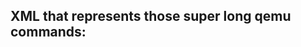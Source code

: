 ## XML that represents those super long qemu commands:




<domstatus state='running' reason='booted' pid='2367'>
  <monitor path='/home/user/.config/libvirt/qemu/lib/domain-2-galaxy.router.multiv/monitor.sock' json='1' type='unix'/>
  <vcpus>
    <vcpu id='0' pid='2379'/>
  </vcpus>

 <qemuCaps>
    <flag name='kvm'/>
    <flag name='mem-path'/>
    <flag name='drive-serial'/>
    <flag name='chardev'/>
    <flag name='monitor-json'/>
    <flag name='sdl'/>
    <flag name='netdev'/>
    <flag name='rtc'/>
    <flag name='vhost-net'/>
    <flag name='no-hpet'/>
    <flag name='no-kvm-pit'/>
    <flag name='pci-configfd'/>
    <flag name='nodefconfig'/>
    <flag name='boot-menu'/>
    <flag name='fsdev'/>
    <flag name='name-process'/>
    <flag name='smbios-type'/>
    <flag name='spice'/>
    <flag name='vga-none'/>
    <flag name='boot-index'/>
    <flag name='hda-duplex'/>
    <flag name='drive-aio'/>
    <flag name='pci-multibus'/>
    <flag name='pci-bootindex'/>
    <flag name='ccid-emulated'/>
    <flag name='ccid-passthru'/>
    <flag name='chardev-spicevmc'/>
    <flag name='virtio-tx-alg'/>
    <flag name='pci-multifunction'/>
    <flag name='virtio-blk-pci.ioeventfd'/>
    <flag name='sga'/>
    <flag name='virtio-blk-pci.event_idx'/>
    <flag name='virtio-net-pci.event_idx'/>
    <flag name='cache-directsync'/>
    <flag name='piix3-usb-uhci'/>
    <flag name='piix4-usb-uhci'/>
    <flag name='usb-ehci'/>
    <flag name='ich9-usb-ehci1'/>
    <flag name='vt82c686b-usb-uhci'/>
    <flag name='pci-ohci'/>
    <flag name='usb-redir'/>
    <flag name='usb-hub'/>
    <flag name='no-shutdown'/>
    <flag name='cache-unsafe'/>
    <flag name='ich9-ahci'/>
    <flag name='no-acpi'/>
    <flag name='fsdev-readonly'/>
    <flag name='virtio-blk-pci.scsi'/>
    <flag name='drive-copy-on-read'/>
    <flag name='fsdev-writeout'/>
    <flag name='drive-iotune'/>
    <flag name='system_wakeup'/>
    <flag name='scsi-disk.channel'/>
    <flag name='scsi-block'/>
    <flag name='transaction'/>
    <flag name='block-job-async'/>
    <flag name='scsi-cd'/>
    <flag name='ide-cd'/>
    <flag name='no-user-config'/>
    <flag name='hda-micro'/>
    <flag name='dump-guest-memory'/>
    <flag name='nec-usb-xhci'/>
    <flag name='balloon-event'/>
    <flag name='bridge'/>
    <flag name='lsi'/>
    <flag name='virtio-scsi-pci'/>
    <flag name='blockio'/>
    <flag name='disable-s3'/>
    <flag name='disable-s4'/>
    <flag name='usb-redir.filter'/>
    <flag name='ide-drive.wwn'/>
    <flag name='scsi-disk.wwn'/>
    <flag name='seccomp-sandbox'/>
    <flag name='reboot-timeout'/>
    <flag name='dump-guest-core'/>
    <flag name='seamless-migration'/>
    <flag name='block-commit'/>
    <flag name='vnc'/>
    <flag name='drive-mirror'/>
    <flag name='usb-redir.bootindex'/>
    <flag name='usb-host.bootindex'/>
    <flag name='blockdev-snapshot-sync'/>
    <flag name='qxl'/>
    <flag name='VGA'/>
    <flag name='cirrus-vga'/>
    <flag name='vmware-svga'/>
    <flag name='device-video-primary'/>
    <flag name='usb-serial'/>
    <flag name='usb-net'/>
    <flag name='add-fd'/>
    <flag name='nbd-server'/>
    <flag name='virtio-rng'/>
    <flag name='rng-random'/>
    <flag name='rng-egd'/>
    <flag name='dtb'/>
    <flag name='megasas'/>
    <flag name='ipv6-migration'/>
    <flag name='machine-opt'/>
    <flag name='machine-usb-opt'/>
    <flag name='tpm-passthrough'/>
    <flag name='tpm-tis'/>
    <flag name='pci-bridge'/>
    <flag name='vfio-pci'/>
    <flag name='vfio-pci.bootindex'/>
    <flag name='scsi-generic'/>
    <flag name='scsi-generic.bootindex'/>
    <flag name='mem-merge'/>
    <flag name='vnc-websocket'/>
    <flag name='drive-discard'/>
    <flag name='mlock'/>
    <flag name='vnc-share-policy'/>
    <flag name='device-del-event'/>
    <flag name='dmi-to-pci-bridge'/>
    <flag name='i440fx-pci-hole64-size'/>
    <flag name='q35-pci-hole64-size'/>
    <flag name='usb-storage'/>
    <flag name='usb-storage.removable'/>
    <flag name='virtio-mmio'/>
    <flag name='ich9-intel-hda'/>
    <flag name='kvm-pit-lost-tick-policy'/>
    <flag name='boot-strict'/>
    <flag name='pvpanic'/>
    <flag name='spice-file-xfer-disable'/>
    <flag name='spiceport'/>
    <flag name='usb-kbd'/>
    <flag name='host-pci-multidomain'/>
    <flag name='msg-timestamp'/>
    <flag name='active-commit'/>
    <flag name='change-backing-file'/>
    <flag name='memory-backend-ram'/>
    <flag name='numa'/>
    <flag name='memory-backend-file'/>
    <flag name='usb-audio'/>
    <flag name='rtc-reset-reinjection'/>
    <flag name='splash-timeout'/>
    <flag name='iothread'/>
    <flag name='migrate-rdma'/>
    <flag name='ivshmem'/>
    <flag name='drive-iotune-max'/>
    <flag name='VGA.vgamem_mb'/>
    <flag name='vmware-svga.vgamem_mb'/>
    <flag name='qxl.vgamem_mb'/>
    <flag name='pc-dimm'/>
    <flag name='machine-vmport-opt'/>
    <flag name='aes-key-wrap'/>
    <flag name='dea-key-wrap'/>
    <flag name='pci-serial'/>
    <flag name='vhost-user-multiqueue'/>
    <flag name='migration-event'/>
    <flag name='ioh3420'/>
    <flag name='x3130-upstream'/>
    <flag name='xio3130-downstream'/>
    <flag name='rtl8139'/>
    <flag name='e1000'/>
    <flag name='virtio-net'/>
    <flag name='gic-version'/>
    <flag name='incoming-defer'/>
    <flag name='virtio-gpu'/>
    <flag name='virtio-keyboard'/>
    <flag name='virtio-mouse'/>
    <flag name='virtio-tablet'/>
    <flag name='virtio-input-host'/>
    <flag name='chardev-file-append'/>
    <flag name='ich9-disable-s3'/>
    <flag name='ich9-disable-s4'/>
    <flag name='vserport-change-event'/>
    <flag name='virtio-balloon-pci.deflate-on-oom'/>
    <flag name='mptsas1068'/>
    <flag name='qxl.vram64_size_mb'/>
    <flag name='chardev-logfile'/>
    <flag name='debug-threads'/>
    <flag name='secret'/>
    <flag name='pxb'/>
    <flag name='pxb-pcie'/>
    <flag name='device-tray-moved-event'/>
    <flag name='nec-usb-xhci-ports'/>
    <flag name='virtio-scsi-pci.iothread'/>
    <flag name='name-guest'/>
    <flag name='qxl.max_outputs'/>
    <flag name='spice-unix'/>
    <flag name='drive-detect-zeroes'/>
    <flag name='tls-creds-x509'/>
    <flag name='display'/>
    <flag name='intel-iommu'/>
    <flag name='smm'/>
    <flag name='virtio-pci-disable-legacy'/>
    <flag name='query-hotpluggable-cpus'/>
    <flag name='virtio-net.rx_queue_size'/>
    <flag name='virtio-vga'/>
    <flag name='drive-iotune-max-length'/>
    <flag name='ivshmem-plain'/>
    <flag name='ivshmem-doorbell'/>
    <flag name='query-qmp-schema'/>
    <flag name='gluster.debug_level'/>
    <flag name='vhost-scsi'/>
    <flag name='drive-iotune-group'/>
    <flag name='query-cpu-definitions'/>
  </qemuCaps>
